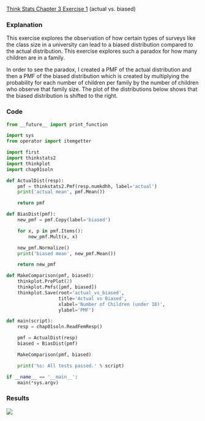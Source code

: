 [Think Stats Chapter 3 Exercise 1](http://greenteapress.com/thinkstats2/html/thinkstats2004.html#toc31) (actual vs. biased)

### Explanation ###

This exercise explores the observation of how certain types of surveys like the class size in a university can lead to a biased distribution compared to the actual distribution. This exercise explores such a paradox for how many children are in a family.

In order to see the paradox, I created a PMF of the actual distribution and then a PMF of the biased distribution which is created by multiplying the probability for each number of children per family by the number of children who observe that family size. The plot of the distributions below shows that the biased distribution is shifted to the right.

### Code ###

```python
from __future__ import print_function

import sys
from operator import itemgetter

import first
import thinkstats2
import thinkplot
import chap01soln

def ActualDist(resp):
    pmf = thinkstats2.Pmf(resp.numkdhh, label='actual')
    print('actual mean', pmf.Mean())

    return pmf

def BiasDist(pmf):
    new_pmf = pmf.Copy(label='biased')

    for x, p in pmf.Items():
        new_pmf.Mult(x, x)

    new_pmf.Normalize()
    print('biased mean', new_pmf.Mean())

    return new_pmf

def MakeComparison(pmf, biased):
    thinkplot.PrePlot(2)
    thinkplot.Pmfs([pmf, biased])
    thinkplot.Save(root='actual_vs_biased',
                   title='Actual vs Biased',
                   xlabel='Number of Children (under 18)',
                   ylabel='PMF')

def main(script):
    resp = chap01soln.ReadFemResp()

    pmf = ActualDist(resp)
    biased = BiasDist(pmf)

    MakeComparison(pmf, biased)

    print('%s: All tests passed.' % script)

if __name__ == '__main__':
    main(*sys.argv)
```

### Results ###
![](https://cloud.githubusercontent.com/assets/18509634/16541748/e75cfe86-4040-11e6-942a-8023d9c726e2.jpg)

